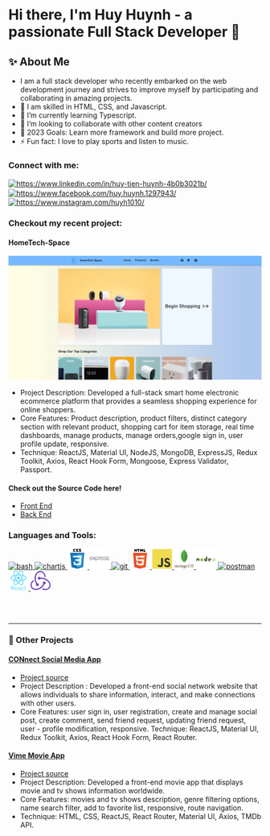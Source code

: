 # Hi there, I'm Huy Huynh - a passionate Full Stack Developer 👋

## ✨ About Me

- I am a full stack developer who recently embarked on the web development journey and strives to improve myself by participating and collaborating in amazing projects.
- 🔭 I am skilled in HTML, CSS, and Javascript.
- 🌱 I’m currently learning Typescript.
- 👯 I’m looking to collaborate with other content creators
- 🥅 2023 Goals: Learn more framework and build more project.
- ⚡ Fun fact: I love to play sports and listen to music.

### Connect with me:

<a href="https://www.linkedin.com/in/huy-tien-huynh-4b0b3021b/" target="blank"><img align="center" src="https://raw.githubusercontent.com/rahuldkjain/github-profile-readme-generator/master/src/images/icons/Social/linked-in-alt.svg" alt="https://www.linkedin.com/in/huy-tien-huynh-4b0b3021b/" height="30" width="40" /></a>
<a href="https://www.facebook.com/huy.huynh.1297943/" target="blank"><img align="center" src="https://raw.githubusercontent.com/rahuldkjain/github-profile-readme-generator/master/src/images/icons/Social/facebook.svg" alt="https://www.facebook.com/huy.huynh.1297943/" height="30" width="40" /></a>
<a href="https://www.instagram.com/huyh1010/" target="blank"><img align="center" src="https://raw.githubusercontent.com/rahuldkjain/github-profile-readme-generator/master/src/images/icons/Social/instagram.svg" alt="https://www.instagram.com/huyh1010/" height="30" width="40" /></a>

### Checkout my recent project:

#### HomeTech-Space

[<img src="./images/project.png">](https://hometech-space-huyhuynh.netlify.app/)

- Project Description: Developed a full-stack smart home electronic ecommerce platform that provides a seamless shopping experience for online shoppers.
- Core Features: Product description, product filters, distinct category section with relevant product, shopping cart for item storage, real time dashboards, manage products, manage orders,google sign in, user profile update, responsive.
- Technique: ReactJS, Material UI, NodeJS, MongoDB, ExpressJS, Redux Toolkit, Axios, React Hook Form, Mongoose, Express Validator, Passport.

#### Check out the Source Code here!

- [Front End](https://github.com/huyh1010/HomeTech-Space-FE)
- [Back End](https://github.com/huyh1010/HomeTech-Space)

### Languages and Tools:

<p align="left"> <a href="https://www.gnu.org/software/bash/" target="_blank" rel="noreferrer"> <img src="https://www.vectorlogo.zone/logos/gnu_bash/gnu_bash-icon.svg" alt="bash" width="40" height="40"/> </a> <a href="https://www.chartjs.org" target="_blank" rel="noreferrer"> <img src="https://www.chartjs.org/media/logo-title.svg" alt="chartjs" width="40" height="40"/> </a> <a href="https://www.w3schools.com/css/" target="_blank" rel="noreferrer"> <img src="https://raw.githubusercontent.com/devicons/devicon/master/icons/css3/css3-original-wordmark.svg" alt="css3" width="40" height="40"/> </a> <a href="https://expressjs.com" target="_blank" rel="noreferrer"> <img src="https://raw.githubusercontent.com/devicons/devicon/master/icons/express/express-original-wordmark.svg" alt="express" width="40" height="40"/> </a> <a href="https://git-scm.com/" target="_blank" rel="noreferrer"> <img src="https://www.vectorlogo.zone/logos/git-scm/git-scm-icon.svg" alt="git" width="40" height="40"/> </a> <a href="https://www.w3.org/html/" target="_blank" rel="noreferrer"> <img src="https://raw.githubusercontent.com/devicons/devicon/master/icons/html5/html5-original-wordmark.svg" alt="html5" width="40" height="40"/> </a> <a href="https://developer.mozilla.org/en-US/docs/Web/JavaScript" target="_blank" rel="noreferrer"> <img src="https://raw.githubusercontent.com/devicons/devicon/master/icons/javascript/javascript-original.svg" alt="javascript" width="40" height="40"/> </a> <a href="https://www.mongodb.com/" target="_blank" rel="noreferrer"> <img src="https://raw.githubusercontent.com/devicons/devicon/master/icons/mongodb/mongodb-original-wordmark.svg" alt="mongodb" width="40" height="40"/> </a> <a href="https://nodejs.org" target="_blank" rel="noreferrer"> <img src="https://raw.githubusercontent.com/devicons/devicon/master/icons/nodejs/nodejs-original-wordmark.svg" alt="nodejs" width="40" height="40"/> </a> <a href="https://postman.com" target="_blank" rel="noreferrer"> <img src="https://www.vectorlogo.zone/logos/getpostman/getpostman-icon.svg" alt="postman" width="40" height="40"/> </a> <a href="https://reactjs.org/" target="_blank" rel="noreferrer"> <img src="https://raw.githubusercontent.com/devicons/devicon/master/icons/react/react-original-wordmark.svg" alt="react" width="40" height="40"/> </a> <a href="https://redux.js.org" target="_blank" rel="noreferrer"> <img src="https://raw.githubusercontent.com/devicons/devicon/master/icons/redux/redux-original.svg" alt="redux" width="40" height="40"/> </a> </p>

<br />
<br />

---

### 📖 Other Projects

#### [CONnect Social Media App](https://connect-huyhuynh1010.netlify.app)

- [Project source](https://github.com/huyh1010/HomeTech-Space-FE)
- Project Description : Developed a front-end social network website that allows individuals to share information, interact, and make connections with other users.
- Core Features: user sign in, user registration, create and manage social post, create comment, send friend request, updating friend request, user - profile modification, responsive.
  Technique: ReactJS, Material UI, Redux Toolkit, Axios, React Hook Form, React Router.

#### [Vime Movie App](https://vime.netlify.app)

- [Project source](https://github.com/huyh1010/Vime)
- Project Description: Developed a front-end movie app that displays movie and tv shows information worldwide.
- Core Features: movies and tv shows description, genre filtering options, name search filter, add to favorite list, responsive, route navigation.
- Technique: HTML, CSS, ReactJS, React Router, Material UI, Axios, TMDb API.
